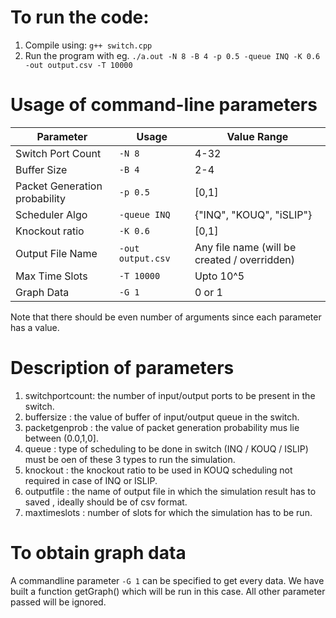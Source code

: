 # To run the code:
1. Compile using: ```g++ switch.cpp```
2. Run the program with eg. ```./a.out -N 8 -B 4 -p 0.5 -queue INQ -K 0.6 -out output.csv -T 10000```

# Usage of command-line parameters
| Parameter | Usage | Value Range
| --- | --- | --- |
| Switch Port Count | ```-N 8``` | 4-32
| Buffer Size | ```-B 4``` | 2-4
| Packet Generation probability | ```-p 0.5``` | [0,1]
| Scheduler Algo | ```-queue INQ``` | {"INQ", "KOUQ", "iSLIP"}
| Knockout ratio | ```-K 0.6``` | [0,1]
| Output File Name | ```-out output.csv ``` | Any file name (will be created / overridden)
| Max Time Slots | ```-T 10000``` | Upto 10^5
| Graph Data | ```-G 1``` | 0 or 1

Note that there should be even number of arguments since each parameter has a value.

# Description of parameters
1. switchportcount: the number of input/output ports to be present in the switch.
2. buffersize : the value of buffer of input/output queue in the switch.
3. packetgenprob : the value of packet generation probability mus lie between (0.0,1,0].
4. queue : type of scheduling to be done in switch (INQ / KOUQ / ISLIP) must be oen of these 3 types to run the simulation.
5. knockout : the knockout ratio to be used in KOUQ scheduling not required in case of INQ or ISLIP.
6. outputfile : the name of output file in which the simulation result has to saved , ideally should be of csv format.
7. maxtimeslots : number of slots for which the simulation has to be run.

# To obtain graph data
A commandline parameter ```-G 1``` can be specified to get every data. We have built a function getGraph() which will be run in this case.
All other parameter passed will be ignored.
